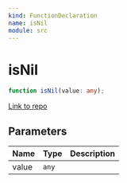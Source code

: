 ```yaml
---
kind: FunctionDeclaration
name: isNil
module: src
---
```


# isNil

```ts
function isNil(value: any);
```

[Link to repo](https://github.com/ngneat/transloco/blob/master/projects/ngneat/transloco/src/lib/helpers.ts#L89-L91)

## Parameters

| Name  | Type  | Description |
| ----- | ----- | ----------- |
| value | `any` |             |
